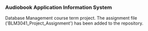 ### Audiobook Application Information System
Database Management course term project. The assignment file ('BLM3041_Project_Assignment') has been added to the repository.
